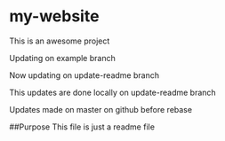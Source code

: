 # my-website

This is an awesome project

Updating on example branch

Now updating on update-readme branch

This updates are done locally on update-readme branch

Updates made on master on github before rebase

##Purpose
This file is just a readme file
